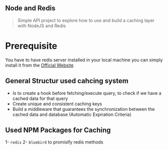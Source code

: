 ## Node and Redis
> Simple API project to explore how to use and build a caching layer with NodeJS and Redis

# Prerequisite
You have to have redis server installed in your local machine
you can simply install it from the [Official Website](https://redis.io/download) 

## General Structur used cahcing system
* Is to create a hook before fetching/execute query, to check if we have a cached data for that query
* Create unique and consistent caching keys
* Build a middleware that guarantees the synchronization between the cached data and database (Automatic Expiration Criteria)

## Used NPM Packages for Caching
1- `redis` 
2- `bluebird` to promisify redis methods